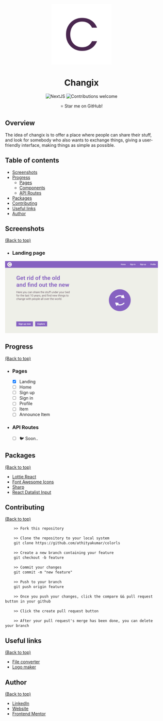<div align="center">
<img width="200" src="public/icons/logo.svg" alt="Changix"/>

# Changix

![NextJS](https://img.shields.io/badge/nextjs-v12.1.5-blue.svg)
![Contributions welcome](https://img.shields.io/badge/contributions-welcome-orange.svg)

:star: Star me on GitHub!
</div>

## Overview

The idea of changix is to offer a place where people can
share their stuff, and look for somebody who also wants to exchange things,
giving a user-friendly interface, making things as simple as possible.

## Table of contents

- [Screenshots](#screenshots)
- [Progress](#progress)
  - [Pages](#pages)
  - [Components](#components)
  - [API Routes](#api-routes)
- [Packages](#packages)
- [Contributing](#contributing)
- [Useful links](#useful-links)
- [Author](#author)

## Screenshots

[(Back to top)](#table-of-contents)

- ### Landing page
![LandingPage](public/images/landing_page.png)

## Progress

[(Back to top)](#table-of-contents)

- ### Pages
  - [x] Landing
  - [ ] Home
  - [ ] Sign up
  - [ ] Sign in
  - [ ] Profile
  - [ ] Item
  - [ ] Announce Item

- ### API Routes
  - [ ] :bird: Soon..

## Packages

[(Back to top)](#table-of-contents)

- [Lottie React](https://github.com/Gamote/lottie-react)
- [Font Awesome Icons](https://fontawesome.com/docs/web/use-with/react/)
- [Sharp](https://sharp.pixelplumbing.com)
- [React Datalist Input](https://github.com/andrelandgraf/react-datalist-input)

## Contributing

[(Back to top)](#table-of-contents)

```
    >> Fork this repository

    >> Clone the repository to your local system
    git clone https://github.com/athityakumar/colorls

    >> Create a new branch containing your feature
    git checkout -b feature

    >> Commit your changes
    git commit -m "new feature"

    >> Push to your branch
    git push origin feature

    >> Once you push your changes, click the compare && pull request button in your github

    >> Click the create pull request button

    >> After your pull request's merge has been done, you can delete your branch
```

## Useful links

[(Back to top)](#table-of-contents)

- [File converter](https://cloudconvert.com)
- [Logo maker](https://howtostartanllc.com/logo-maker/)

## Author

[(Back to top)](#table-of-contents)

- [LinkedIn](https://www.linkedin.com/in/romario-negreiros-8591b6214)
- [Website](https://romario-negreiros.github.io/Romario-frontend/)
- [Frontend Mentor](https://www.frontendmentor.io/profile/Romario-Negreiros)